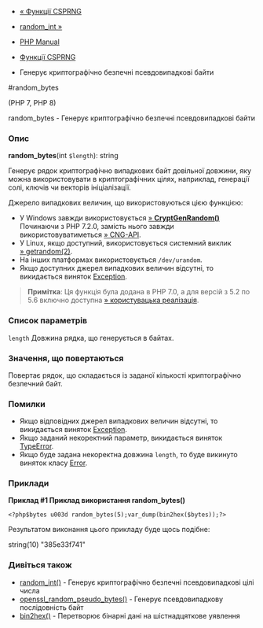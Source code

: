 - [« Функції CSPRNG](ref.csprng.md)
- [random_int »](function.random-int.md)

- [PHP Manual](index.md)
- [Функції CSPRNG](ref.csprng.md)
- Генерує криптографічно безпечні псевдовипадкові байти

#random_bytes

(PHP 7, PHP 8)

random_bytes - Генерує криптографічно безпечні псевдовипадкові
байти

### Опис

**random_bytes**(int `$length`): string

Генерує рядок криптографічно випадкових байт довільної довжини,
яку можна використовувати в криптографічних цілях, наприклад,
генерації солі, ключів чи векторів ініціалізації.

Джерело випадкових величин, що використовуються цією функцією:

- У Windows завжди використовується
[» **CryptGenRandom()**](https://msdn.microsoft.com/en-us/library/windows/desktop/aa379942(vu003dvs.85).aspx)
Починаючи з PHP 7.2.0, замість нього завжди використовуватиметься
[» CNG-API](https://docs.microsoft.com/en-us/windows/desktop/SecCNG/cng-portal).
- У Linux, якщо доступний, використовується системний виклик
[» getrandom(2)](http://man7.org/linux/man-pages/man2/getrandom.2.md).
- На інших платформах використовується `/dev/urandom`.
- Якщо доступних джерел випадкових величин відсутні, то
викидається виняток [Exception](class.exception.md).

> **Примітка**: Ця функція була додана в PHP 7.0, а для версій з
> 5.2 по 5.6 включно доступна [» користувацька
> реалізація](https://github.com/paragonie/random_compat).

### Список параметрів

`length`
Довжина рядка, що генерується в байтах.

### Значення, що повертаються

Повертає рядок, що складається із заданої кількості криптографічно
безпечний байт.

### Помилки

- Якщо відповідних джерел випадкових величин відсутні, то
викидається виняток [Exception](class.exception.md).
- Якщо заданий некоректний параметр, викидається виняток
[TypeError](class.typeerror.md).
- Якщо буде задана некоректна довжина `length`, то буде викинуто
виняток класу [Error](class.error.md).

### Приклади

**Приклад #1 Приклад використання **random_bytes()****

` <?php$bytes u003d random_bytes(5);var_dump(bin2hex($bytes));?> `

Результатом виконання цього прикладу буде щось подібне:

string(10) "385e33f741"

### Дивіться також

- [random_int()](function.random-int.md) - Генерує
криптографічно безпечні псевдовипадкові цілі числа
- [openssl_random_pseudo_bytes()](function.openssl-random-pseudo-bytes.md) -
Генерує псевдовипадкову послідовність байт
- [bin2hex()](function.bin2hex.md) - Перетворює бінарні дані на
шістнадцяткове уявлення

